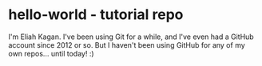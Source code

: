# hello-world - tutorial repo

I'm Eliah Kagan. I've been using Git for a while, and I've even had a GitHub
account since 2012 or so. But I haven't been using GitHub for any of my own
repos... until today! :)
